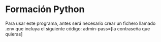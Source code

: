 # Formación Python
Para usar este programa, antes será necesario crear un fichero llamado .env que incluya el siguiente código: admin-pass=[la contraseña que quieras]
